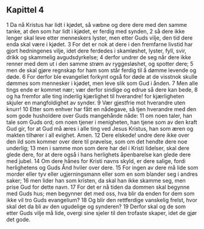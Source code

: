 ## Kapittel 4

1 Da nå Kristus har lidt i kjødet, så væbne og dere dere med den samme tanke, at den som har lidt i kjødet, er ferdig med synden,
2 så dere ikke lenger skal leve etter menneskers lyster, men etter Guds vilje, den tid dere enda skal være i kjødet.
3 For det er nok at dere i den fremfarne livstid har gjort hedningenes vilje, idet dere ferdedes i skamløshet, lyster, fyll, svir, drikk og skammelig avgudsdyrkelse;
4 derfor undrer de seg når dere ikke renner med dem ut i den samme strøm av ryggesløshet, og spotter dere;
5 men de skal gjøre regnskap for ham som står ferdig til å dømme levende og døde.
6 For derfor ble evangeliet forkynt også for døde at de visstnok skulle dømmes som mennesker i kjødet, men leve slik som Gud i ånden.
7 Men alle tings ende er kommet nær; vær derfor sindige og edrue så dere kan bede,
8 og ha fremfor alle ting inderlig kjærlighet til hverandre! for kjærligheten skjuler en mangfoldighet av synder.
9 Vær gjestfrie mot hverandre uten knurr!
10 Etter som enhver har fått en nådegave, så tjen hverandre med den som gode husholdere over Guds mangehånde nåde:
11 om noen taler, han tale som Guds ord; om noen tjener i menigheten, han tjene som av den kraft Gud gir, for at Gud må æres i alle ting ved Jesus Kristus, han som æren og makten tilhører i all evighet. Amen.
12 Dere elskede! undre dere ikke over den ild som kommer over dere til prøvelse, som om det hendte dere noe underlig;
13 men i samme mon som dere har del i Kristi lidelser, skal dere glede dere, for at dere også i hans herlighets åpenbarelse kan glede dere med jubel.
14 Om dere hånes for Kristi navns skyld, er dere salige, fordi herlighetens og Guds Ånd hviler over dere.
15 For ingen av dere må lide som morder eller tyv eller ugjerningsmann eller som en som blander seg i andres saker;
16 men lider han som kristen, da skal han ikke skamme seg, men prise Gud for dette navn.
17 For det er nå tiden da dommen skal begynne med Guds hus; men begynner det med oss, hva blir da enden for dem som ikke vil tro Guds evangelium?
18 Og blir den rettferdige vanskelig frelst, hvor skal det da bli av den ugudelige og synderen?
19 Derfor skal og de som etter Guds vilje må lide, overgi sine sjeler til den trofaste skaper, idet de gjør det gode.
